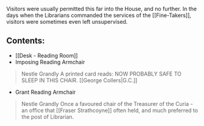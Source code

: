 Visitors were usually permitted this far into the House, and no further. In the days when the Librarians commanded the services of the [[Fine-Takers]], visitors were sometimes even left unsupervised.

## Contents:
- [[Desk - Reading Room]]
- Imposing Reading Armchair
> Nestle Grandly
> A printed card reads: NOW PROBABLY SAFE TO SLEEP IN THIS CHAIR. [[George Collers|G.C.]]
- Grant Reading Armchair
> Nestle Grandly
> Once a favoured chair of the Treasurer of the Curia - an office that [[Fraser Strathcoyne]] often held, and much preferred to the post of Librarian.
